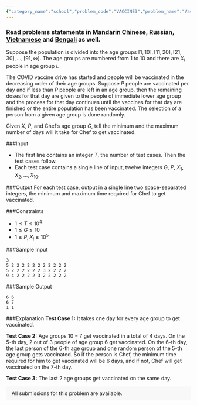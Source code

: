 ```yaml
---
{"category_name":"school","problem_code":"VACCINE3","problem_name":"Vaccine Drive","problemComponents":{"constraints":"","constraintsState":false,"subtasks":"","subtasksState":false,"inputFormat":"","inputFormatState":false,"outputFormat":"","outputFormatState":false,"sampleTestCases":{"0":{"id":1,"input":"3\r\n5 2 2 2 2 2 2 2 2 2 2 2\r\n5 2 2 2 2 2 2 3 2 2 2 2\r\n9 4 2 2 2 2 3 2 2 2 2 2","output":"6 6\r\n6 7\r\n1 1","explanation":"**Test Case $1$:** It takes one day for every age group to get vaccinated.\r\n\r\n**Test Case $2$:** Age groups $10 - 7$ get vaccinated in a total of $4$ days. On the $5$-th day, $2$ out of $3$ people of age group $6$ get vaccinated. On the $6$-th day, the last person of the $6$-th age group and one random person of the $5$-th age group gets vaccinated. So if the person is Chef, the minimum time required for him to get vaccinated will be $6$ days, and if not, Chef will get vaccinated on the $7$-th day.\r\n\r\n**Test Case $3$:** The last $2$ age groups get vaccinated on the same day.","isDeleted":false}}},"video_editorial_url":"https://youtu.be/nkkJeAEu41U","languages_supported":{"0":"CPP14","1":"C","2":"JAVA","3":"PYTH 3.6","4":"CPP17","5":"PYTH","6":"PYP3","7":"CS2","8":"ADA","9":"PYPY","10":"TEXT","11":"PAS fpc","12":"NODEJS","13":"RUBY","14":"PHP","15":"GO","16":"HASK","17":"TCL","18":"PERL","19":"SCALA","20":"LUA","21":"kotlin","22":"BASH","23":"JS","24":"LISP sbcl","25":"rust","26":"PAS gpc","27":"BF","28":"CLOJ","29":"R","30":"D","31":"CAML","32":"FORT","33":"ASM","34":"swift","35":"FS","36":"WSPC","37":"LISP clisp","38":"SQL","39":"SCM guile","40":"PERL6","41":"ERL","42":"CLPS","43":"ICK","44":"NICE","45":"PRLG","46":"ICON","47":"COB","48":"SCM chicken","49":"PIKE","50":"SCM qobi","51":"ST","52":"SQLQ","53":"NEM"},"max_timelimit":0.5,"source_sizelimit":50000,"problem_author":"daanish_adm","problem_tester":"","date_added":"11-05-2021","tags":{"0":"cakewalk","1":"cook129","2":"daanish_adm"},"problem_difficulty_level":"Cakewalk","best_tag":"","editorial_url":"https://discuss.codechef.com/problems/VACCINE3","time":{"view_start_date":1621794604,"submit_start_date":1621794604,"visible_start_date":1621794604,"end_date":1735669800},"is_direct_submittable":false,"problemDiscussURL":"https://discuss.codechef.com/search?q=VACCINE3","is_proctored":false,"visitedContests":{},"layout":"problem"}
---
```

### Read problems statements in [Mandarin Chinese](https://www.codechef.com/download/translated/COOK129/mandarin/VACCINE3.pdf), [Russian](https://www.codechef.com/download/translated/COOK129/russian/VACCINE3.pdf), [Vietnamese](https://www.codechef.com/download/translated/COOK129/vietnamese/VACCINE3.pdf) and [Bengali](https://www.codechef.com/download/translated/COOK129/bengali/VACCINE3.pdf) as well.

Suppose the population is divided into the age groups $[1, 10], [11, 20], [21, 30], \ldots, [91, \infty)$. The age groups are numbered from $1$ to $10$ and there are $X_i$ people in age group $i$.

The COVID vaccine drive has started and people will be vaccinated in the decreasing order of their age groups. Suppose $P$ people are vaccinated per day and if less than $P$ people are left in an age group, then the remaining doses for that day are given to the people of immediate lower age group and the process for that day continues until the vaccines for that day are finished or the entire population has been vaccinated. The selection of a person from a given age group is done randomly.

Given $X$, $P$, and Chef’s age group $G$, tell the minimum and the maximum number of days will it take for Chef to get vaccinated.

###Input

- The first line contains an integer $T$, the number of test cases. Then the test cases follow. 
- Each test case contains a single line of input, twelve integers $G$, $P$, $X_1, X_2, \ldots, X_{10}$. 

###Output
For each test case, output in a single line two space-separated integers, the minimum and maximum time required for Chef to get vaccinated.

###Constraints 
- $1 \leq T \leq 10^4$
- $1 \leq G \leq 10$
- $1 \leq P, X_i \leq 10^5$

###Sample Input
```
3
5 2 2 2 2 2 2 2 2 2 2 2
5 2 2 2 2 2 2 3 2 2 2 2
9 4 2 2 2 2 3 2 2 2 2 2
```

###Sample Output
```
6 6
6 7
1 1
```
	
###Explanation
**Test Case $1$:** It takes one day for every age group to get vaccinated.

**Test Case $2$:** Age groups $10 - 7$ get vaccinated in a total of $4$ days. On the $5$-th day, $2$ out of $3$ people of age group $6$ get vaccinated. On the $6$-th day, the last person of the $6$-th age group and one random person of the $5$-th age group gets vaccinated. So if the person is Chef, the minimum time required for him to get vaccinated will be $6$ days, and if not, Chef will get vaccinated on the $7$-th day.

**Test Case $3$:** The last $2$ age groups get vaccinated on the same day.
<aside style='background: #f8f8f8;padding: 10px 15px;'><div>All submissions for this problem are available.</div></aside>